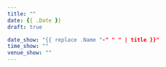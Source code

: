 ```yaml
---
title: ""
date: {{ .Date }}
draft: true

date_show: "{{ replace .Name "-" " " | title }}"
time_show: ""
venue_show: ""
---
```


